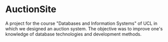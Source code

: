 # AuctionSite
A project for the course "Databases and Information Systems" of UCL in which we designed an auction system. The objective was to improve one's knowledge of database technologies and development methods.
